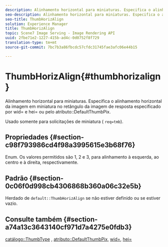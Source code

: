 ```yaml
---
description: Alinhamento horizontal para miniaturas. Especifica o alinhamento horizontal da imagem em miniatura no retângulo da imagem de resposta especificado por wid= e hei= ou pelo atributo DefaultThumbPix.
seo-description: Alinhamento horizontal para miniaturas. Especifica o alinhamento horizontal da imagem em miniatura no retângulo da imagem de resposta especificado por wid= e hei= ou pelo atributo DefaultThumbPix.
seo-title: ThumbHorizAlign
solution: Experience Manager
title: ThumbHorizAlign
topic: Scene7 Image Serving - Image Rendering API
uuid: 2fbe71e2-1227-415b-ad4c-0d0752f8f729
translation-type: tm+mt
source-git-commit: 7bc7b3a86fbcdc57cfdc31745fae3afc06e44b15

---
```



# ThumbHorizAlign{#thumbhorizalign}

Alinhamento horizontal para miniaturas. Especifica o alinhamento horizontal da imagem em miniatura no retângulo da imagem de resposta especificado por wid= e hei= ou pelo atributo::DefaultThumbPix.

Usado somente para solicitações de miniatura ( `req=tmb`).

## Propriedades {#section-c98f793986cd4f98a3995615e3b68f76}

Enum. Os valores permitidos são 1, 2 e 3, para alinhamento à esquerda, ao centro e à direita, respectivamente.

## Padrão {#section-0c06f0d998cb4306868b360a06c32e5b}

Herdado de `default::ThumbHorizAlign` se não estiver definido ou se estiver vazio.

## Consulte também {#section-a74a13c3643140cf971d7a4275e0fdb3}

[catálogo::ThumbType](../../../../../is-api/image-catalog/image-serving-api-ref/c-image-catalog-reference/c-image-svg-data-reference/c-image-data-reference/r-thumbtype-cat.md#reference-41149ddffc8749cba2f8d9c8e2611e03) , [atributo::DefaultThumbPix](../../../../../is-api/image-catalog/image-serving-api-ref/c-image-catalog-reference/c-attributes-reference/r-defaultthumbpix.md#reference-cf52bb74bed2466e8bc8adb0cacd6141), [wid=](../../../../../is-api/http-ref/image-serving-api-ref/c-http-protocol-reference/c-command-reference/r-is-http-wid.md#reference-bfeadcb67bf4485f851eb21345527e47), [hei=](../../../../../is-api/http-ref/image-serving-api-ref/c-http-protocol-reference/c-command-reference/r-is-http-hei.md#reference-6d6f556ccc0e4b98a815e8a5c1944a96)
